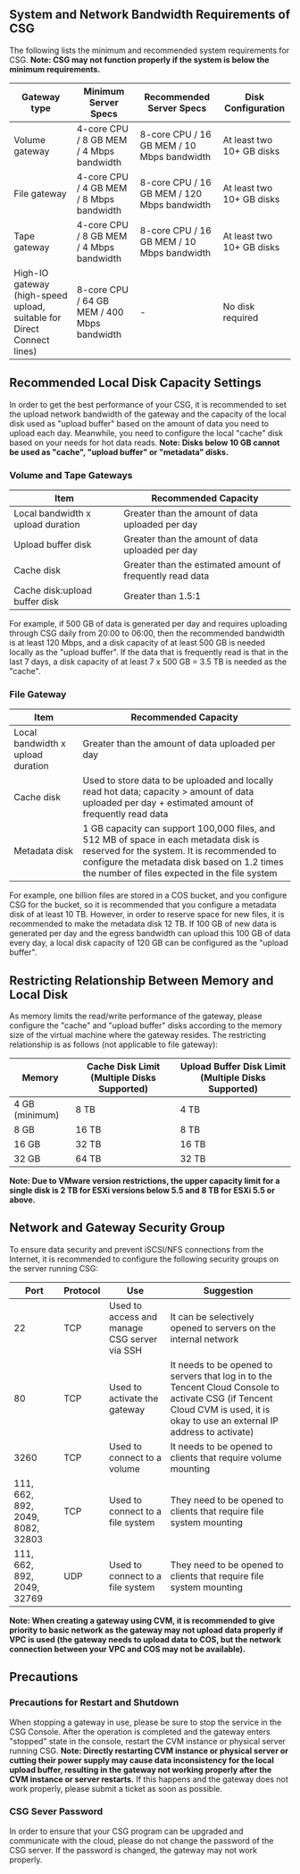 ﻿## System and Network Bandwidth Requirements of CSG
The following lists the minimum and recommended system requirements for CSG. **Note: CSG may not function properly if the system is below the minimum requirements.**

Gateway type | Minimum Server Specs | Recommended Server Specs | Disk Configuration
------- | ------- | -------  | -------
Volume gateway | 4-core CPU / 8 GB MEM / 4 Mbps bandwidth | 8-core CPU / 16 GB MEM / 10 Mbps bandwidth | At least two 10+ GB disks
File gateway | 4-core CPU / 4 GB MEM / 8 Mbps bandwidth | 8-core CPU / 16 GB MEM / 120 Mbps bandwidth | At least two 10+ GB disks
Tape gateway | 4-core CPU / 8 GB MEM / 4 Mbps bandwidth | 8-core CPU / 16 GB MEM / 10 Mbps bandwidth | At least two 10+ GB disks
High-IO gateway (high-speed upload, suitable for Direct Connect lines) | 8-core CPU / 64 GB MEM / 400 Mbps bandwidth | - | No disk required


## Recommended Local Disk Capacity Settings
In order to get the best performance of your CSG, it is recommended to set the upload network bandwidth of the gateway and the capacity of the local disk used as "upload buffer" based on the amount of data you need to upload each day. Meanwhile, you need to configure the local "cache" disk based on your needs for hot data reads. **Note: Disks below 10 GB cannot be used as "cache", "upload buffer" or "metadata" disks.**

### Volume and Tape Gateways

 Item | Recommended Capacity
------- | -------
Local bandwidth x upload duration | Greater than the amount of data uploaded per day
Upload buffer disk | Greater than the amount of data uploaded per day
Cache disk | Greater than the estimated amount of frequently read data
Cache disk:upload buffer disk | Greater than 1.5:1

For example, if 500 GB of data is generated per day and requires uploading through CSG daily from 20:00 to 06:00, then the recommended bandwidth is at least 120 Mbps, and a disk capacity of at least 500 GB is needed locally as the "upload buffer". If the data that is frequently read is that in the last 7 days, a disk capacity of at least 7 x 500 GB = 3.5 TB is needed as the "cache". 


### File Gateway

Item | Recommended Capacity
------- | -------
Local bandwidth x upload duration | Greater than the amount of data uploaded per day
Cache disk | Used to store data to be uploaded and locally read hot data; capacity > amount of data uploaded per day + estimated amount of frequently read data
Metadata disk | 1 GB capacity can support 100,000 files, and 512 MB of space in each metadata disk is reserved for the system. It is recommended to configure the metadata disk based on 1.2 times the number of files expected in the file system

For example, one billion files are stored in a COS bucket, and you configure CSG for the bucket, so it is recommended that you configure a metadata disk of at least 10 TB. However, in order to reserve space for new files, it is recommended to make the metadata disk 12 TB. If 100 GB of new data is generated per day and the egress bandwidth can upload this 100 GB of data every day, a local disk capacity of 120 GB can be configured as the "upload buffer".



## Restricting Relationship Between Memory and Local Disk
As memory limits the read/write performance of the gateway, please configure the "cache" and "upload buffer" disks according to the memory size of the virtual machine where the gateway resides. The restricting relationship is as follows (not applicable to file gateway):

Memory | Cache Disk Limit (Multiple Disks Supported) | Upload Buffer Disk Limit (Multiple Disks Supported) 
------- | ------- | -------
4 GB (minimum) | 8 TB | 4 TB 
8 GB  | 16 TB |  8 TB 
16 GB | 32 TB |  16 TB 
32 GB | 64 TB |  32 TB 

**Note: Due to VMware version restrictions, the upper capacity limit for a single disk is 2 TB for ESXi versions below 5.5 and 8 TB for ESXi 5.5 or above.**

## Network and Gateway Security Group
To ensure data security and prevent iSCSI/NFS connections from the Internet, it is recommended to configure the following security groups on the server running CSG:

Port | Protocol | Use | Suggestion
------- | ------- | ------- | -------
22 | TCP | Used to access and manage CSG server via SSH | It can be selectively opened to servers on the internal network 
80 | TCP | Used to activate the gateway | It needs to be opened to servers that log in to the Tencent Cloud Console to activate CSG (if Tencent Cloud CVM is used, it is okay to use an external IP address to activate) 
3260 | TCP | Used to connect to a volume | It needs to be opened to clients that require volume mounting
111, 662, 892, 2049, 8082, 32803 | TCP | Used to connect to a file system | They need to be opened to clients that require file system mounting 
111, 662, 892, 2049, 32769 | UDP | Used to connect to a file system | They need to be opened to clients that require file system mounting 

<!--If you are deploying CSG on CVM, you can select **Create a security group** when configuring security groups in step 4 of the purchase process, find the  "CSG security group" in the list and select it.
-->

**Note: When creating a gateway using CVM, it is recommended to give priority to basic network as the gateway may not upload data properly if VPC is used (the gateway needs to upload data to COS, but the network connection between your VPC and COS may not be available).** 

## Precautions
### Precautions for Restart and Shutdown
When stopping a gateway in use, please be sure to stop the service in the CSG Console. After the operation is completed and the gateway enters "stopped" state in the console, restart the CVM instance or physical server running CSG.
**Note: Directly restarting CVM instance or physical server or cutting their power supply may cause data inconsistency for the local upload buffer, resulting in the gateway not working properly after the CVM instance or server restarts.** If this happens and the gateway does not work properly, please submit a ticket as soon as possible.

### CSG Sever Password
In order to ensure that your CSG program can be upgraded and communicate with the cloud, please do not change the password of the CSG server. If the password is changed, the gateway may not work properly.

